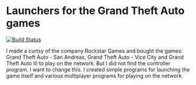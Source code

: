 # Launchers for the Grand Theft Auto games 
[![Build Status](https://travis-ci.org/bogachenko/grandtheftautolauncher.svg?branch=master)](https://travis-ci.org/bogachenko/grandtheftautolauncher)

I made a curtsy of the company Rockstar Games and bought the games: Grand Theft Auto - San Andreas, Grand Theft Auto - Vice City and Grand Theft Auto III to play on the network. But I did not find the controller program. I want to change this. I created simple programs for launching the game itself and various multiplayer programs for playing on the network.
